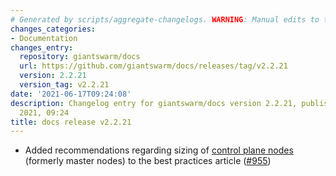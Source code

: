 ```yaml
---
# Generated by scripts/aggregate-changelogs. WARNING: Manual edits to this files will be overwritten.
changes_categories:
- Documentation
changes_entry:
  repository: giantswarm/docs
  url: https://github.com/giantswarm/docs/releases/tag/v2.2.21
  version: 2.2.21
  version_tag: v2.2.21
date: '2021-06-17T09:24:08'
description: Changelog entry for giantswarm/docs version 2.2.21, published on 17 June
  2021, 09:24
title: docs release v2.2.21
---
```


- Added recommendations regarding sizing of [control plane nodes](https://docs.giantswarm.io/kubernetes/best-practices/#control-plane-nodes) (formerly master nodes) to the best practices article ([#955](https://github.com/giantswarm/docs/pull/955))
